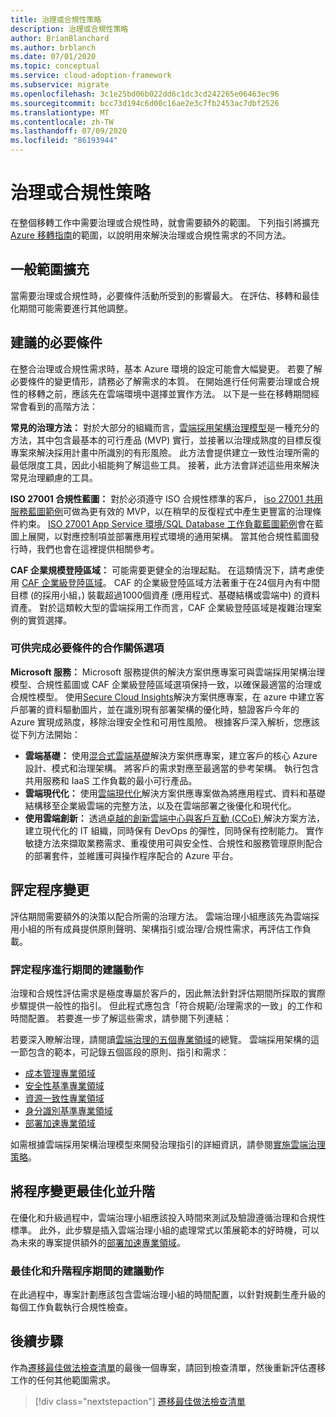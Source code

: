 ```yaml
---
title: 治理或合規性策略
description: 治理或合規性策略
author: BrianBlanchard
ms.author: brblanch
ms.date: 07/01/2020
ms.topic: conceptual
ms.service: cloud-adoption-framework
ms.subservice: migrate
ms.openlocfilehash: 3c1e25bd06b022dd6c1dc3cd242265e06463ec96
ms.sourcegitcommit: bcc73d194c6d00c16ae2e3c7fb2453ac7dbf2526
ms.translationtype: MT
ms.contentlocale: zh-TW
ms.lasthandoff: 07/09/2020
ms.locfileid: "86193944"
---
```

# <a name="governance-or-compliance-strategy"></a>治理或合規性策略

在整個移轉工作中需要治理或合規性時，就會需要額外的範圍。 下列指引將擴充 [Azure 移轉指南](../azure-migration-guide/index.md)的範圍，以說明用來解決治理或合規性需求的不同方法。

## <a name="general-scope-expansion"></a>一般範圍擴充

當需要治理或合規性時，必要條件活動所受到的影響最大。 在評估、移轉和最佳化期間可能需要進行其他調整。

## <a name="suggested-prerequisites"></a>建議的必要條件

在整合治理或合規性需求時，基本 Azure 環境的設定可能會大幅變更。 若要了解必要條件的變更情形，請務必了解需求的本質。 在開始進行任何需要治理或合規性的移轉之前，應該先在雲端環境中選擇並實作方法。 以下是一些在移轉期間經常會看到的高階方法：

**常見的治理方法：** 對於大部分的組織而言，[雲端採用架構治理模型](../../govern/guides/index.md)是一種充分的方法，其中包含最基本的可行產品 (MVP) 實行，並接著以治理成熟度的目標反復專案來解決採用計畫中所識別的有形風險。 此方法會提供建立一致性治理所需的最低限度工具，因此小組能夠了解這些工具。 接著，此方法會詳述這些用來解決常見治理顧慮的工具。

**ISO 27001 合規性藍圖：** 對於必須遵守 ISO 合規性標準的客戶， [iso 27001 共用服務藍圖範例](https://docs.microsoft.com/azure/governance/blueprints/samples/iso27001-shared)可做為更有效的 MVP，以在稍早的反復程式中產生更豐富的治理條件約束。 [ISO 27001 App Service 環境/SQL Database 工作負載藍圖範例](https://docs.microsoft.com/azure/governance/blueprints/samples/iso27001-ase-sql-workload)會在藍圖上展開，以對應控制項並部署應用程式環境的通用架構。 當其他合規性藍圖發行時，我們也會在這裡提供相關參考。

**CAF 企業規模登陸區域：** 可能需要更健全的治理起點。 在這類情況下，請考慮使用 [CAF 企業級登陸區域](../../ready/enterprise-scale/index.md)。 CAF 的企業級登陸區域方法著重于在24個月內有中間目標 (的採用小組，) 裝載超過1000個資產 (應用程式、基礎結構或雲端中) 的資料資產。 對於這類較大型的雲端採用工作而言，CAF 企業級登陸區域是複雜治理案例的實質選擇。

### <a name="partnership-option-to-complete-prerequisites"></a>可供完成必要條件的合作關係選項

**Microsoft 服務：** Microsoft 服務提供的解決方案供應專案可與雲端採用架構治理模型、合規性藍圖或 CAF 企業級登陸區域選項保持一致，以確保最適當的治理或合規性模型。 使用[Secure Cloud Insights](https://download.microsoft.com/download/C/7/C/C7CEA89D-7BDB-4E08-B998-737C13107361/Secure_Cloud_Insights_Datasheet_EN_US.pdf)解決方案供應專案，在 azure 中建立客戶部署的資料驅動圖片，並在識別現有部署架構的優化時，驗證客戶今年的 Azure 實現成熟度，移除治理安全性和可用性風險。 根據客戶深入解析，您應該從下列方法開始：

- **雲端基礎：** 使用[混合式雲端基礎](https://download.microsoft.com/download/D/8/7/D872DFD0-1C46-4145-95E4-B5EAB2958B96/Hybrid_Cloud_Foundation_Datasheet_EN_US.pdf)解決方案供應專案，建立客戶的核心 Azure 設計、模式和治理架構。 將客戶的需求對應至最適當的參考架構。 執行包含共用服務和 IaaS 工作負載的最小可行產品。
- **雲端現代化：** 使用[雲端現代化](https://download.microsoft.com/download/3/7/3/373F90E3-8568-44F3-B096-CD9C1CD28AB7/Cloud_Modernization_Datasheet_EN_US.pdf)解決方案供應專案做為將應用程式、資料和基礎結構移至企業級雲端的完整方法，以及在雲端部署之後優化和現代化。
- **使用雲端創新：** 透過[卓越的創新雲端中心與客戶互動 (CCoE) ](https://download.microsoft.com/download/F/8/B/F8BBE4BD-E5F8-4DFB-82F7-C0A4E17051BB/Cloud_Center_of_Excellence_Datasheet_EN_US.pdf)解決方案方法，建立現代化的 IT 組織，同時保有 DevOps 的彈性，同時保有控制能力。 實作敏捷方法來擷取業務需求、重複使用可與安全性、合規性和服務管理原則配合的部署套件，並維護可與操作程序配合的 Azure 平台。

## <a name="assess-process-changes"></a>評定程序變更

評估期間需要額外的決策以配合所需的治理方法。 雲端治理小組應該先為雲端採用小組的所有成員提供原則聲明、架構指引或治理/合規性需求，再評估工作負載。

### <a name="suggested-action-during-the-assess-process"></a>評定程序進行期間的建議動作

治理和合規性評估需求是極度專屬於客戶的，因此無法針對評估期間所採取的實際步驟提供一般性的指引。 但此程式應包含「符合規範/治理需求的一致」的工作和時間配置。 若要進一步了解這些需求，請參閱下列連結：

若要深入瞭解治理，請閱讀[雲端治理的五個專業領域](../../govern/governance-disciplines.md)的總覽。 雲端採用架構的這一節包含的範本，可記錄五個區段的原則、指引和需求：

- [成本管理專業領域](../../govern/cost-management/template.md)
- [安全性基準專業領域](../../govern/security-baseline/template.md)
- [資源一致性專業領域](../../govern/resource-consistency/template.md)
- [身分識別基準專業領域](../../govern/identity-baseline/template.md)
- [部署加速專業領域](../../govern/deployment-acceleration/template.md)

如需根據雲端採用架構治理模型來開發治理指引的詳細資訊，請參閱[實施雲端治理策略](../../govern/corporate-policy.md)。

## <a name="optimize-and-promote-process-changes"></a>將程序變更最佳化並升階

在優化和升級過程中，雲端治理小組應該投入時間來測試及驗證遵循治理和合規性標準。 此外，此步驟是插入雲端治理小組的處理常式以策展範本的好時機，可以為未來的專案提供額外的[部署加速專業領域](../../govern/deployment-acceleration/index.md)。

### <a name="suggested-action-during-the-optimize-and-promote-process"></a>最佳化和升階程序期間的建議動作

在此過程中，專案計劃應該包含雲端治理小組的時間配置，以針對規劃生產升級的每個工作負載執行合規性檢查。

## <a name="next-steps"></a>後續步驟

作為[遷移最佳做法檢查清單](./index.md)的最後一個專案，請回到檢查清單，然後重新評估遷移工作的任何其他範圍需求。

> [!div class="nextstepaction"]
> [遷移最佳做法檢查清單](./index.md)
